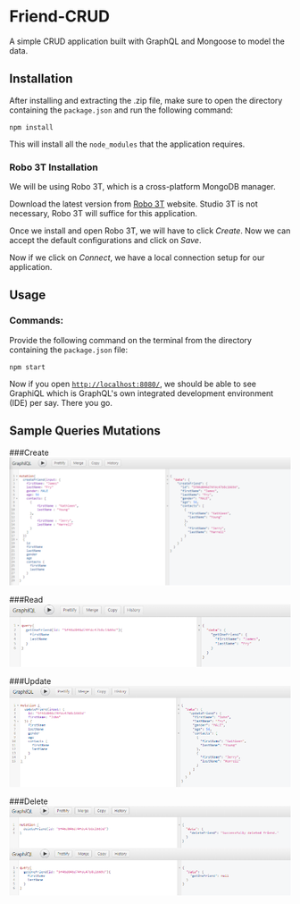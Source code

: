 # Friend-CRUD
 A simple CRUD application built with GraphQL and Mongoose to model the data.

## Installation

After installing and extracting the .zip file, make sure to open the directory containing the `package.json` and run the following command:
```
npm install
```
This will install all the `node_modules` that the application requires.

### Robo 3T Installation

We will be using Robo 3T, which is a cross-platform MongoDB manager. 

Download the latest version from [Robo 3T](https://robomongo.org/download) website. Studio 3T is not necessary, Robo 3T will suffice for this application.

Once we install and open Robo 3T, we will have to click *Create*. Now we can accept the default configurations and click on *Save*.

Now if we click on *Connect*, we have a local connection setup for our application.

## Usage

### Commands:
Provide the following command on the terminal from the directory containing the `package.json` file:
```
npm start
```

Now if you open [`http://localhost:8080/`](http://localhost:8080/), we should be able to see GraphiQL which is GraphQL's own integrated development environment (IDE) per say. There you go.

## Sample Queries Mutations

###Create
![](https://raw.githubusercontent.com/Kishore-Elangovan/Friend-CRUD/master/diagrams/createFriend.png)

###Read
![](https://raw.githubusercontent.com/Kishore-Elangovan/Friend-CRUD/master/diagrams/getOneFriend.PNG)

###Update
![](https://raw.githubusercontent.com/Kishore-Elangovan/Friend-CRUD/master/diagrams/updateFriend.PNG)

###Delete
![](https://raw.githubusercontent.com/Kishore-Elangovan/Friend-CRUD/master/diagrams/deleteFriend.png)
